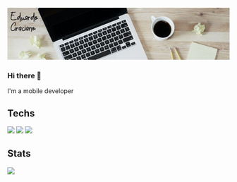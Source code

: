 
![Header](https://github.com/gedu/gedu/blob/main/images/git_header.jpg "Header")
### Hi there 👋
I'm a mobile developer

## Techs

![](https://img.shields.io/badge/Android-Kotlin%2FJava-green)
![](https://img.shields.io/badge/Flutter-Dart%20-blue)
![](https://img.shields.io/badge/React--Native-JS%20-yellow)

## Stats

<a href="https://github.com/gedu/gedu">
  <img align="center" src="https://github-readme-stats.vercel.app/api/top-langs/?username=gedu&hide=html,text&title_color=ffffff&text_color=c9cacc&icon_color=2bbc8a&bg_color=1d1f21&langs_count=6" />
</a>

<!--
**gedu/gedu** is a ✨ _special_ ✨ repository because its `README.md` (this file) appears on your GitHub profile.

Here are some ideas to get you started:

- 🔭 I’m currently working on ...
- 🌱 I’m currently learning ...
- 👯 I’m looking to collaborate on ...
- 🤔 I’m looking for help with ...
- 💬 Ask me about ...
- 📫 How to reach me: ...
- 😄 Pronouns: ...
- ⚡ Fun fact: ...
-->
